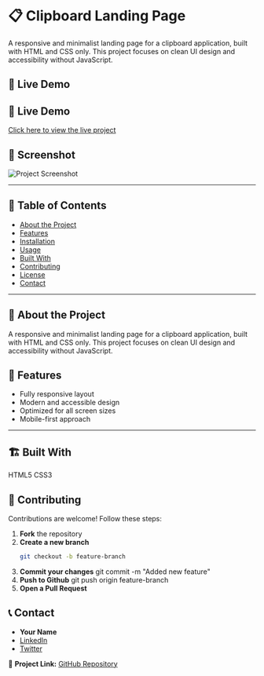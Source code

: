 # 📋 Clipboard Landing Page

A responsive and minimalist landing page for a clipboard application, built with HTML and CSS only. This project focuses on clean UI design and accessibility without JavaScript.

## 🚀 Live Demo
## 🚀 Live Demo  
<a href="https://clipboard-landing-page-nine-gules.vercel.app/" target="_blank" rel="noopener noreferrer">Click here to view the live project</a>

## 📸 Screenshot
![Project Screenshot](./images/%20Clipboard-landing-page_screenshot.png)  


---

## 📖 Table of Contents
- [About the Project](#about-the-project)
- [Features](#features)
- [Installation](#installation)
- [Usage](#usage)
- [Built With](#built-with)
- [Contributing](#contributing)
- [License](#license)
- [Contact](#contact)

---

## 📜 About the Project
A responsive and minimalist landing page for a clipboard application, built with HTML and CSS only. This project focuses on clean UI design and accessibility without JavaScript.

## 🎯 Features
- Fully responsive layout
- Modern and accessible design
- Optimized for all screen sizes
- Mobile-first approach

---

## 🏗 Built With
HTML5
CSS3


## 👥 Contributing
Contributions are welcome! Follow these steps:  

1. **Fork** the repository  
2. **Create a new branch**  
   ```sh
   git checkout -b feature-branch
3. **Commit your changes**
   git commit -m "Added new feature"
4. **Push to Github**
   git push origin feature-branch
5. **Open a Pull Request**


## 📞 Contact  
- **Your Name**  
- [LinkedIn](https://linkedin.com/in/yourprofile)  
- [Twitter](https://twitter.com/Code_Nerdette)  

📂 **Project Link:** [GitHub Repository](https://github.com/lola-ilori/Clipboard-Landing-Page.git)  
 

